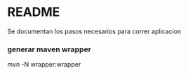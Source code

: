 # README #

Se documentan los pasos necesarios para correr aplicacion


### generar maven wrapper ###
mvn -N wrapper:wrapper